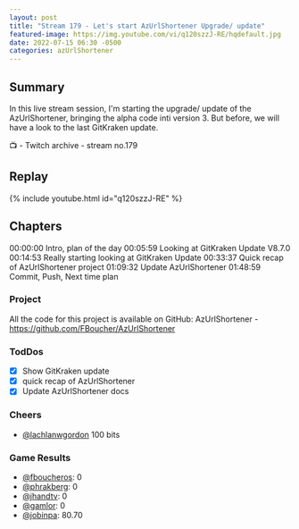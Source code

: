```yaml
---
layout: post
title: "Stream 179 - Let's start AzUrlShortener Upgrade/ update"
featured-image: https://img.youtube.com/vi/q120szzJ-RE/hqdefault.jpg
date: 2022-07-15 06:30 -0500
categories: azUrlShortener
---
```


## Summary

In this live stream session, I'm starting the upgrade/ update of the AzUrlShortener, bringing the alpha code inti version 3. But before, we will have a look to the last GitKraken update. 

📺 - Twitch archive - stream no.179

## Replay

{% include youtube.html id="q120szzJ-RE" %}
<br/><!--more-->

## Chapters

00:00:00 Intro, plan of the day
00:05:59 Looking at GitKraken Update V8.7.0
00:14:53 Really starting looking at GitKraken Update
00:33:37 Quick recap of AzUrlShortener project
01:09:32 Update AzUrlShortener
01:48:59 Commit, Push, Next time plan

### Project

All the code for this project is available on GitHub: AzUrlShortener - https://github.com/FBoucher/AzUrlShortener

### TodDos

- [X] Show GitKraken update
- [X] quick recap of AzUrlShortener
- [X] Update AzUrlShortener docs

### Cheers

- [@lachlanwgordon](https://www.twitch.tv/lachlanwgordon)  100 bits

### Game Results

- [@fboucheros](https://www.twitch.tv/fboucheros): 0
- [@phrakberg](https://www.twitch.tv/phrakberg): 0
- [@jhandtv](https://www.twitch.tv/jhandtv): 0
- [@gamlor](https://www.twitch.tv/gamlor): 0
- [@jobinpa](https://www.twitch.tv/jobinpa): 80.70
